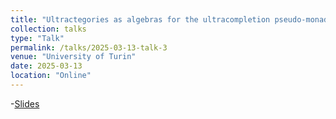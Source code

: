 ```yaml
---
title: "Ultractegories as algebras for the ultracompletion pseudo-monad."
collection: talks
type: "Talk"
permalink: /talks/2025-03-13-talk-3
venue: "University of Turin"
date: 2025-03-13
location: "Online"
---
```

-[Slides](https://ali5757.github.io/files/Slides_Turin.pdf)
